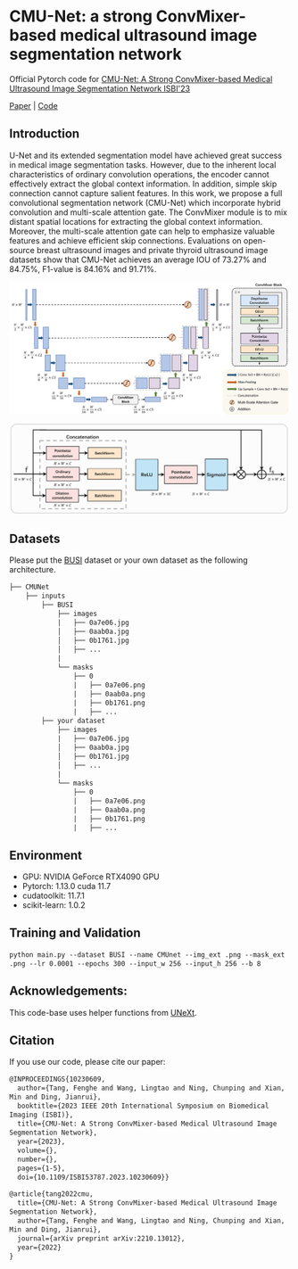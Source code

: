 # CMU-Net: a strong ConvMixer-based medical ultrasound image segmentation network

Official Pytorch code for [CMU-Net: A Strong ConvMixer-based Medical Ultrasound Image Segmentation Network ISBI'23](https://ieeexplore.ieee.org/document/10230609)

[Paper](https://arxiv.org/abs/2210.13012) | [Code](https://github.com/FengheTan9/CMU-Net)

## Introduction
U-Net and its extended segmentation model have achieved great success in medical image segmentation tasks. However, due to the inherent local characteristics of ordinary convolution operations, the encoder cannot effectively extract the global context information. In addition, simple skip connection cannot capture salient features. In this work, we propose a full convolutional segmentation network (CMU-Net) which incorporate hybrid convolution and multi-scale attention gate. The ConvMixer module is to mix distant spatial locations for extracting the global context information. Moreover, the multi-scale attention gate can help to emphasize valuable features and achieve efficient skip connections. Evaluations on open-source breast ultrasound images and private thyroid ultrasound image datasets show that CMU-Net achieves an average IOU of 73.27% and 84.75%, F1-value is 84.16% and 91.71%.

![CMUnet](imgs/CMUnet.png)

![msag](imgs/msag.png)

## Datasets

Please put the [BUSI](https://www.kaggle.com/aryashah2k/breast-ultrasound-images-dataset) dataset or your own dataset as the following architecture. 
```
├── CMUNet
    ├── inputs
        ├── BUSI
            ├── images
            |   ├── 0a7e06.jpg
            │   ├── 0aab0a.jpg
            │   ├── 0b1761.jpg
            │   ├── ...
            |
            └── masks
                ├── 0
                |   ├── 0a7e06.png
                |   ├── 0aab0a.png
                |   ├── 0b1761.png
                |   ├── ...
        ├── your dataset
            ├── images
            |   ├── 0a7e06.jpg
            │   ├── 0aab0a.jpg
            │   ├── 0b1761.jpg
            │   ├── ...
            |
            └── masks
                ├── 0
                |   ├── 0a7e06.png
                |   ├── 0aab0a.png
                |   ├── 0b1761.png
                |   ├── ...
```
## Environment

- GPU: NVIDIA GeForce RTX4090 GPU
- Pytorch: 1.13.0 cuda 11.7
- cudatoolkit: 11.7.1
- scikit-learn: 1.0.2

## Training and Validation

```
python main.py --dataset BUSI --name CMUnet --img_ext .png --mask_ext .png --lr 0.0001 --epochs 300 --input_w 256 --input_h 256 --b 8
```

## Acknowledgements:

This code-base uses helper functions from [UNeXt](https://github.com/jeya-maria-jose/UNeXt-pytorch).

## Citation

If you use our code, please cite our paper:

```
@INPROCEEDINGS{10230609,
  author={Tang, Fenghe and Wang, Lingtao and Ning, Chunping and Xian, Min and Ding, Jianrui},
  booktitle={2023 IEEE 20th International Symposium on Biomedical Imaging (ISBI)}, 
  title={CMU-Net: A Strong ConvMixer-based Medical Ultrasound Image Segmentation Network}, 
  year={2023},
  volume={},
  number={},
  pages={1-5},
  doi={10.1109/ISBI53787.2023.10230609}}
```

```
@article{tang2022cmu,
  title={CMU-Net: A Strong ConvMixer-based Medical Ultrasound Image Segmentation Network},
  author={Tang, Fenghe and Wang, Lingtao and Ning, Chunping and Xian, Min and Ding, Jianrui},
  journal={arXiv preprint arXiv:2210.13012},
  year={2022}
}
```

